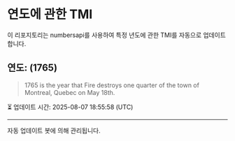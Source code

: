 
# 연도에 관한 TMI

이 리포지토리는 numbersapi를 사용하여 특정 년도에 관한 TMI를 자동으로 업데이트합니다.

## 연도: (1765)
> 1765 is the year that Fire destroys one quarter of the town of Montreal, Quebec on May 18th.

⏳ 업데이트 시간: 2025-08-07 18:55:58 (UTC)

---
자동 업데이트 봇에 의해 관리됩니다.
